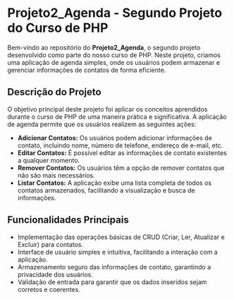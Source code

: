 
# Projeto2_Agenda - Segundo Projeto do Curso de PHP

Bem-vindo ao repositório do **Projeto2_Agenda**, o segundo projeto desenvolvido como parte do nosso curso de PHP. Neste projeto, criamos uma aplicação de agenda simples, onde os usuários podem armazenar e gerenciar informações de contatos de forma eficiente.

## Descrição do Projeto

O objetivo principal deste projeto foi aplicar os conceitos aprendidos durante o curso de PHP de uma maneira prática e significativa. A aplicação de agenda permite que os usuários realizem as seguintes ações:

- **Adicionar Contatos:** Os usuários podem adicionar informações de contato, incluindo nome, número de telefone, endereço de e-mail, etc.
- **Editar Contatos:** É possível editar as informações de contato existentes a qualquer momento.
- **Remover Contatos:** Os usuários têm a opção de remover contatos que não são mais necessários.
- **Listar Contatos:** A aplicação exibe uma lista completa de todos os contatos armazenados, facilitando a visualização e busca de informações.

## Funcionalidades Principais

- Implementação das operações básicas de CRUD (Criar, Ler, Atualizar e Excluir) para contatos.
- Interface de usuário simples e intuitiva, facilitando a interação com a aplicação.
- Armazenamento seguro das informações de contato, garantindo a privacidade dos usuários.
- Validação de entrada para garantir que os dados inseridos sejam corretos e coerentes.








